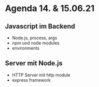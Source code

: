# Agenda 14. & 15.06.21

## Javascript im Backend
- Node.js, process, args
- npm und node modules
- environments

## Server mit Node.js
- HTTP Server mit http module
- express framework
